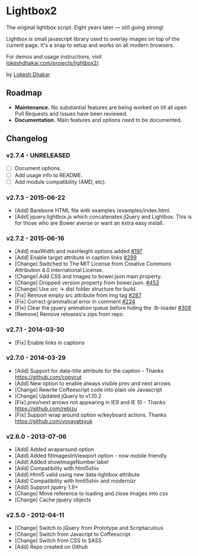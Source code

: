 # Lightbox2

The original lightbox script. Eight years later — still going strong!

Lightbox is small javascript library used to overlay images on top of the current page. It's a snap to setup and works on all modern browsers.

For demos and usage instructions, visit [lokeshdhakar.com/projects/lightbox2/](http://lokeshdhakar.com/projects/lightbox2/).

by [Lokesh Dhakar](http://www.lokeshdhakar.com)  


## Roadmap

- **Maintenance.** No substantial features are being worked on till all open Pull Requests and Issues have been reviewed.
- **Documentation.** Main features and options need to be documented.


## Changelog

### v2.7.4 - UNRELEASED

- [ ] Document options.
- [ ] Add usage info to README.
- [ ] Add module compatibility (AMD, etc).

### v2.7.3 - 2015-06-22

- [Add] Barebone HTML file with examples /examples/index.html.
- [Add] jquery.lightbox.js which concatenates jQuery and Lightbox. This is for those who are Bower averse or want an extra easy install.

### v2.7.2 - 2015-06-16

- [Add] maxWidth and maxHeight options added [#197](https://github.com/lokesh/lightbox2/pull/197)
- [Add] Enable target attribute in caption links [#299](https://github.com/lokesh/lightbox2/pull/299)
- [Change] Switched to The MIT License from  Creative Commons Attribution 4.0 International License.
- [Change] Add CSS and images to bower.json main property.
- [Change] Dropped version property from bower.json. [#453](https://github.com/lokesh/lightbox2/pull/453)
- [Change] Use src -> dist folder structure for build.
- [Fix] Remove empty src attribute from img tag [#287](https://github.com/lokesh/lightbox2/pull/287)
- [Fix] Correct grammatical error in comment [#224](https://github.com/lokesh/lightbox2/pull/224)
- [Fix] Clear the jquery animation queue before hiding the .lb-loader [#309](https://github.com/lokesh/lightbox2/pull/309)
- [Remove] Remove releases's zips from repo.

### v2.7.1 - 2014-03-30

- [Fix] Enable links in captions

### v2.7.0 - 2014-03-29

- [Add] Support for data-title attribute for the caption - Thanks https://github.com/copycut
- [Add] New option to enable always visible prev and next arrows
- [Change] Rewrite Coffeescript code into plain ole Javascript
- [Change] Updated jQuery to v1.10.2
- [Fix] prev/next arrows not appearing in IE9 and IE 10 - Thanks https://github.com/rebizu
- [Fix]  Support wrap around option w/keyboard actions. Thanks https://github.com/vovayatsyuk

### v2.6.0 - 2013-07-06

- [Add] Added wraparound option
- [Add] Added fitImagesInViewport option - now mobile friendly
- [Add] Added showImageNumber label
- [Add] Compatibility with html5shiv
- [Add] Html5 valid using new data-lightbox attribute
- [Add] Compatibility with hmtl5shiv and modernizr
- [Add] Support jquery 1.9+
- [Change] Move reference to loading and close images into css
- [Change] Cache jquery objects

### v2.5.0 - 2012-04-11

- [Change] Switch to jQuery from Prototype and Scriptaculous
- [Change] Switch from Javacript to Coffeescript
- [Change] Switch from CSS to SASS
- [Add] Repo created on Github